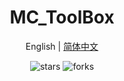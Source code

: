 

<div align="center">
  <h1>MC_ToolBox</h1>
  <div>
    <a >English</a> | 
    <a href="https://github.com/Kamio-Misuzu/MC_ToolBox/blob/master/README.md">简体中文</a> 
  </div>
  <p>
    <img src="https://img.shields.io/github/stars/Kamio-Misuzu/MC_ToolBox?style=social" alt="stars">
    <img src="https://img.shields.io/github/forks/Kamio-Misuzu/MC_ToolBox?style=social" alt="forks">
  </p>
</div>


